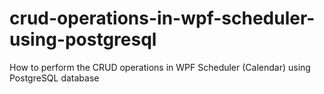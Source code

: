 # crud-operations-in-wpf-scheduler-using-postgresql
How to perform the CRUD operations in WPF Scheduler (Calendar) using PostgreSQL database

